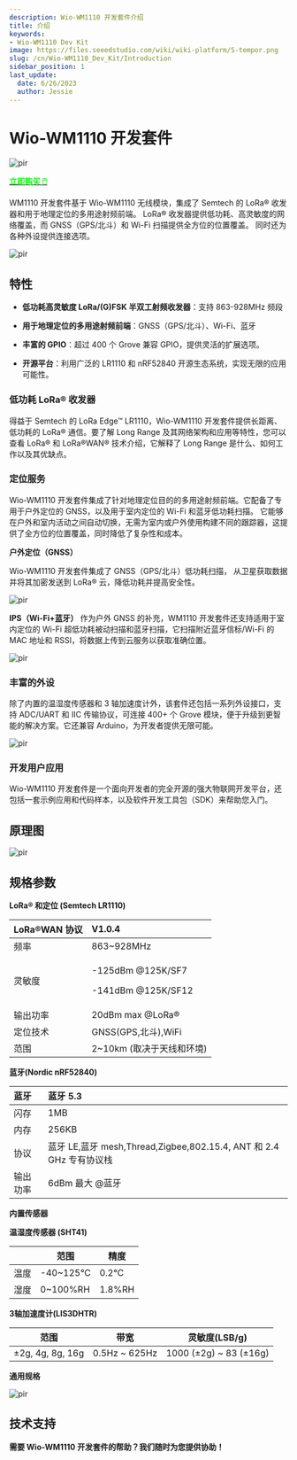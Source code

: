 ```yaml
---
description: Wio-WM1110 开发套件介绍
title: 介绍
keywords:
- Wio-WM1110 Dev Kit
image: https://files.seeedstudio.com/wiki/wiki-platform/S-tempor.png
slug: /cn/Wio-WM1110_Dev_Kit/Introduction
sidebar_position: 1
last_update:
  date: 6/26/2023
  author: Jessie
---
```



# Wio-WM1110 开发套件

<p style={{textAlign: 'center'}}><img src="https://media-cdn.seeedstudio.com/media/catalog/product/cache/bb49d3ec4ee05b6f018e93f896b8a25d/1/-/1-114993082-wio-wm1110-dev-kit-45font.jpg" alt="pir" width={500} height="auto" /></p>

<div class="get_one_now_container" style={{textAlign: 'center'}}>
    <a class="get_one_now_item" href="https://www.seeedstudio.com/Wio-WM1110-Dev-Kit-p-5677.html" target="_blank">
            <strong><span><font color={'FFFFFF'} size={"4"}> 立即购买 🖱️</font></span></strong>
    </a>
</div>

WM1110 开发套件基于 Wio-WM1110 无线模块，集成了 Semtech 的 LoRa® 收发器和用于地理定位的多用途射频前端。
LoRa® 收发器提供低功耗、高灵敏度的网络覆盖，而 GNSS（GPS/北斗）和 Wi-Fi 扫描提供全方位的位置覆盖。
同时还为各种外设提供连接选项。

<p style={{textAlign: 'center'}}><img src="https://files.seeedstudio.com/wiki/SenseCAP/Wio-WM1110%20Dev%20Kit/schematic4.png" alt="pir" width={800} height="auto" /></p>

## 特性

- **低功耗高灵敏度 LoRa/(G)FSK 半双工射频收发器**：支持 863-928MHz 频段

- **用于地理定位的多用途射频前端**：GNSS（GPS/北斗）、Wi-Fi、蓝牙
- **丰富的 GPIO**：超过 400 个 Grove 兼容 GPIO，提供灵活的扩展选项。
- **开源平台**：利用广泛的 LR1110 和 nRF52840 开源生态系统，实现无限的应用可能性。

### 低功耗 LoRa® 收发器

得益于 Semtech 的 LoRa Edge™ LR1110，Wio-WM1110 开发套件提供长距离、低功耗的 LoRa® 通信。要了解 Long Range 及其网络架构和应用等特性，您可以查看 LoRa® 和 LoRa®WAN® 技术介绍，它解释了 Long Range 是什么、如何工作以及其优缺点。

### 定位服务

Wio-WM1110 开发套件集成了针对地理定位目的的多用途射频前端。它配备了专用于户外定位的 GNSS，以及用于室内定位的 Wi-Fi 和蓝牙低功耗扫描。
它能够在户外和室内活动之间自动切换，无需为室内或户外使用构建不同的跟踪器，这提供了全方位的位置覆盖，同时降低了复杂性和成本。

**户外定位（GNSS）**

Wio-WM1110 开发套件集成了 GNSS（GPS/北斗）低功耗扫描，
从卫星获取数据并将其加密发送到 LoRa® 云，降低功耗并提高安全性。

<p style={{textAlign: 'center'}}><img src="https://wdcdn.qpic.cn/MTY4ODg1NTkyNTI4NTI1MQ_47857_JbH8r_MU_X1uz1V7_1687329215?w=1265&h=592&type=image/jpeg" alt="pir" width={800} height="auto" /></p>

**IPS（Wi-Fi+蓝牙）**
作为户外 GNSS 的补充，WM1110 开发套件还支持适用于室内定位的 Wi-Fi 超低功耗被动扫描和蓝牙扫描，它扫描附近蓝牙信标/Wi-Fi 的 MAC 地址和 RSSI，将数据上传到云服务以获取准确位置。

<p style={{textAlign: 'center'}}><img src="https://files.seeedstudio.com/wiki/SenseCAP/Wio-WM1110%20Dev%20Kit/Schematic02.png" alt="pir" width={800} height="auto" /></p>

### 丰富的外设

除了内置的温湿度传感器和 3 轴加速度计外，该套件还包括一系列外设接口，支持 ADC/UART 和 IIC 传输协议，可连接 400+ 个 Grove 模块，便于升级到更智能的解决方案。它还兼容 Arduino，为开发者提供无限可能。

<p style={{textAlign: 'center'}}><img src="https://files.seeedstudio.com/wiki/SenseCAP/SenseCAP_Indicator/SenseCAP_Indicator_4.png" alt="pir" width={800} height="auto" /></p>

### 开发用户应用

Wio-WM1110 开发套件是一个面向开发者的完全开源的强大物联网开发平台，还包括一套示例应用和代码样本，以及软件开发工具包（SDK）来帮助您入门。

## 原理图

<p style={{textAlign: 'center'}}><img src="https://files.seeedstudio.com/wiki/SenseCAP/Wio-WM1110%20Dev%20Kit/schematic_1.png" alt="pir" width={800} height="auto" /></p>

## 规格参数

**LoRa® 和定位 (Semtech LR1110)**

|LoRa®WAN 协议|V1.0.4|
| :- | :- |
|频率|863~928MHz|
|灵敏度|<p>-125dBm @125K/SF7</p><p>-141dBm @125K/SF12</p>|
|输出功率|20dBm max @LoRa®|
|定位技术|GNSS(GPS,北斗),WiFi|
|范围|2~10km (取决于天线和环境)|

**蓝牙(Nordic nRF52840)**

|蓝牙|蓝牙 5.3|
| :- | :- |
|闪存|1MB|
|内存|256KB|
|协议|蓝牙 LE,蓝牙 mesh,Thread,Zigbee,802.15.4, ANT 和 2.4 GHz 专有协议栈|
|输出功率|6dBm 最大 @蓝牙|

**内置传感器**

**温湿度传感器 (SHT41)**

|  | 范围 | 精度 |
| -------- | -------- | -------- |
|温度  | -40~125°C |0.2°C|
| 湿度 | 0~100%RH |1.8%RH|

**3轴加速度计(LIS3DHTR)**

| 范围 | 带宽 | 灵敏度(LSB/g) |
| -------- | -------- | -------- |
| ±2g, 4g, 8g, 16g | 0.5Hz ~ 625Hz |1000 (±2g) ~ 83 (±16g)

**通用规格**
<p style={{textAlign: 'center'}}><img src="https://files.seeedstudio.com/wiki/SenseCAP/Wio-WM1110%20Dev%20Kit/spec.png" alt="pir" width={800} height="auto" /></p>

## 技术支持

**需要 Wio-WM1110 开发套件的帮助？我们随时为您提供协助！**

<div class="button_tech_support_container">
<a href="https://discord.gg/sensecap" class="button_tech_support_sensecap"></a>
<a href="https://support.sensecapmx.com/portal/en/home" class="button_tech_support_sensecap3"></a>
</div>

<div class="button_tech_support_container">
<a href="mailto:support@sensecapmx.com" class="button_tech_support_sensecap2"></a>
<a href="https://github.com/Seeed-Solution/SenseCAP_Indicator_ESP32/discussions" class="button_discussion"></a>
</div>
